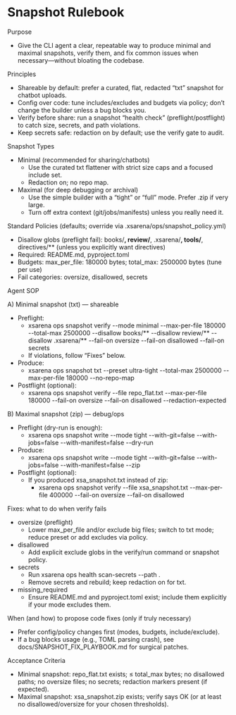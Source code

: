 # Snapshot Rulebook

Purpose
- Give the CLI agent a clear, repeatable way to produce minimal and maximal snapshots, verify them, and fix common issues when necessary—without bloating the codebase.

Principles
- Shareable by default: prefer a curated, flat, redacted “txt” snapshot for chatbot uploads.
- Config over code: tune includes/excludes and budgets via policy; don’t change the builder unless a bug blocks you.
- Verify before share: run a snapshot “health check” (preflight/postflight) to catch size, secrets, and path violations.
- Keep secrets safe: redaction on by default; use the verify gate to audit.

Snapshot Types
- Minimal (recommended for sharing/chatbots)
  - Use the curated txt flattener with strict size caps and a focused include set.
  - Redaction on; no repo map.
- Maximal (for deep debugging or archival)
  - Use the simple builder with a “tight” or “full” mode. Prefer .zip if very large.
  - Turn off extra context (git/jobs/manifests) unless you really need it.

Standard Policies (defaults; override via .xsarena/ops/snapshot_policy.yml)
- Disallow globs (preflight fail): books/**, review/**, .xsarena/**, tools/**, directives/** (unless you explicitly want directives)
- Required: README.md, pyproject.toml
- Budgets: max_per_file: 180000 bytes; total_max: 2500000 bytes (tune per use)
- Fail categories: oversize, disallowed, secrets

Agent SOP

A) Minimal snapshot (txt) — shareable
- Preflight:
  - xsarena ops snapshot verify --mode minimal --max-per-file 180000 --total-max 2500000 --disallow books/** --disallow review/** --disallow .xsarena/** --fail-on oversize --fail-on disallowed --fail-on secrets
  - If violations, follow “Fixes” below.
- Produce:
  - xsarena ops snapshot txt --preset ultra-tight --total-max 2500000 --max-per-file 180000 --no-repo-map
- Postflight (optional):
  - xsarena ops snapshot verify --file repo_flat.txt --max-per-file 180000 --fail-on oversize --fail-on disallowed --redaction-expected

B) Maximal snapshot (zip) — debug/ops
- Preflight (dry-run is enough):
  - xsarena ops snapshot write --mode tight --with-git=false --with-jobs=false --with-manifest=false --dry-run
- Produce:
  - xsarena ops snapshot write --mode tight --with-git=false --with-jobs=false --with-manifest=false --zip
- Postflight (optional):
  - If you produced xsa_snapshot.txt instead of zip:
    - xsarena ops snapshot verify --file xsa_snapshot.txt --max-per-file 400000 --fail-on oversize --fail-on disallowed

Fixes: what to do when verify fails
- oversize (preflight)
  - Lower max_per_file and/or exclude big files; switch to txt mode; reduce preset or add excludes via policy.
- disallowed
  - Add explicit exclude globs in the verify/run command or snapshot policy.
- secrets
  - Run xsarena ops health scan-secrets --path .
  - Remove secrets and rebuild; keep redaction on for txt.
- missing_required
  - Ensure README.md and pyproject.toml exist; include them explicitly if your mode excludes them.

When (and how) to propose code fixes (only if truly necessary)
- Prefer config/policy changes first (modes, budgets, include/exclude).
- If a bug blocks usage (e.g., TOML parsing crash), see docs/SNAPSHOT_FIX_PLAYBOOK.md for surgical patches.

Acceptance Criteria
- Minimal snapshot: repo_flat.txt exists; ≤ total_max bytes; no disallowed paths; no oversize files; no secrets; redaction markers present (if expected).
- Maximal snapshot: xsa_snapshot.zip exists; verify says OK (or at least no disallowed/oversize for your chosen thresholds).
